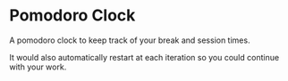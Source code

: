 <h1>Pomodoro Clock</h1>
<p>A pomodoro clock to keep track of your break and session times.</p>

<p>It would also automatically restart at each iteration so you could continue with your work.</p>

